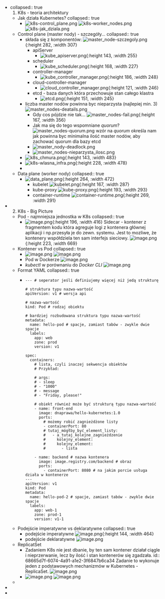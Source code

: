 - collapsed:: true
  1. K8s - teoria architektury
	- Jak działa Kubernetes?
	  collapsed:: true
		- ![k8s-control_plane.png](../assets/k8s-control_plane_1750927149036_0.png)
		  ![k8s-worker_nodes.png](../assets/k8s-worker_nodes_1750927297425_0.png) 
		  ![k8s-jak_dziala.png](../assets/k8s-jak_dziala_1750927667424_0.png)
	- Control plane (master nody) - szczegóły...
	  collapsed:: true
		- składa się z komponentów:
		  ![master_node-szczegoly.png](../assets/master_node-szczegoly_1750930344912_0.png){:height 282, :width 307}
			- apiServer
				- ![kube_apiserver.png](../assets/kube_apiserver_1750930464658_0.png){:height 143, :width 255}
			- scheduler
				- ![kube_scheduler.png](../assets/kube_scheduler_1750930965541_0.png){:height 168, :width 227}
			- controller-manager
				- ![kube_controller_manager.png](../assets/kube_controller_manager_1750930684749_0.png){:height 186, :width 248}
			- cloud-controller-manager
				- ![cloud_controller_manager.png](../assets/cloud_controller_manager_1750930825065_0.png){:height 121, :width 246}
			- etcd - baza danych która przechowuje stan całego klastra
				- ![etcd.png](../assets/etcd_1750930566160_0.png){:height 151, :width 245}
		- liczba master nodów powinna byc nieparzysta (najlepiej min. 3)
		  ![master_nodes-deatails.png](../assets/master_nodes-deatails_1750928647959_0.png)
			- Gdy cos pójdzie nie tak...
			  ![master_nodes-fail.png](../assets/master_nodes-fail_1750928785122_0.png){:height 167, :width 356}
			- Jak ma się do tego wspomniane *quorum*?
			  ![master_nodes-quorum.png](../assets/master_nodes-quorum_1750929002906_0.png)
			  wzór na *quorum* określa nam jak powinna byc minimalna ilość master nodów, aby zachować quorum dla bazy etcd
			- ![master_nody-deadlock.png](../assets/master_nody-deadlock_1750929371984_0.png)
			- ![master_nodes-nieparzysta_ilosc.png](../assets/master_nodes-nieparzysta_ilosc_1750929561732_0.png)
		- ![k8s_chmura.png](../assets/k8s_chmura_1750929794548_0.png){:height 143, :width 483}
		- ![k8s-wlasna_infra.png](../assets/k8s-wlasna_infra_1750929920301_0.png){:height 228, :width 478}
		-
	- Data plane (worker nody)
	  collapsed:: true
		- ![data_plane.png](../assets/data_plane_1750932147076_0.png){:height 264, :width 472}
			- kubelet
			  ![kubelet.png](../assets/kubelet_1750932550665_0.png){:height 167, :width 287}
			- kube-proxy
			  ![kube-proxy.png](../assets/kube-proxy_1750932638779_0.png){:height 193, :width 293}
			- container-runtime
			  ![container-runtime.png](../assets/container-runtime_1750932864812_0.png){:height 269, :width 291}
- 2. K8s - Big Picture
	- Pod - najmniejsza jednostka w K8s
	  collapsed:: true
		- ![image.png](../assets/image_1751532797528_0.png){:height 196, :width 416}
		  Sidecar - kontener z fragmentem kodu która agreguje logi z kontenera głównej aplikacji i np.przesyła je do zewn. systemu. Jest to mozliwe, że kontenery współdziela ten sam interfejs sieciowy.
		  ![image.png](../assets/image_1751533259429_0.png){:height 223, :width 669}
	- Kontener vs Pod
	  collapsed:: true
		- ![image.png](../assets/image_1751534866996_0.png)
		  ![image.png](../assets/image_1751534976175_0.png)
		- Pod w Dockerze
		  ![image.png](../assets/image_1751535242810_0.png)
		- *kubectl* w porównaniu do *Docker CLI*
		  ![image.png](../assets/image_1751535649122_0.png)
	- Format YAML
	  collapsed:: true
		- ```
		  --- # seperator jeśli definiujemy więcej niż jedą strukturę
		  
		  # struktura typu nazwa-wartość
		  apiVersion: v1 # wersja api
		  
		  # nazwa-wartość
		  kind: Pod # rodzaj obiektu
		  
		  # bardziej rozbudowana struktura typu nazwa-wartość
		  metadata:
		    name: hello-pod # spacje, zamiast tabów - zwykle dwie spacje
		    labels:
		      app: web
		      zone: prod
		      version: v1
		  
		  spec:
		    containers:
		      # lista, czyli inaczej sekwencja obiektów
		      # Przykład: 
		  
		      # args:
		      # - sleep
		      # - "1000"
		      # - message
		      # - "Friday, please!"
		  
		      # obiekt również może być strukturą typu nazwa-wartość
		      - name: front-end
		        image: dnaprawa/hello-kubernetes:1.0
		        ports:
		          # możemy robić zagnieżdżone listy
		          - containerPort: 80
		          # tutaj_mógłby_być_element_listy:
		          #   - a_tutaj_kolejne_zagnieżdzenie
		          #     kolejny_element:
		          #     kolejny_element:
		          #       - lista
		  
		      - name: backend # nazwa kontenera
		        image: image.registry.com/backend # obraz
		        ports: 
		          - containerPort: 8080 # na jakim porcie usługa działa w kontenerze
		  ---
		  apiVersion: v1
		  kind: Pod
		  metadata:
		    name: hello-pod-2 # spacje, zamiast tabów - zwykle dwie spacje
		    labels:
		      app: web-1
		      zone: prod-1
		      version: v1-1
		  ```
	- Podejście imperatywne vs deklaratywne
	  collapsed:: true
		- podejście imperatywne
		  ![image.png](../assets/image_1751537943064_0.png){:height 144, :width 464}
		- podejście deklaratywne
		  ![image.png](../assets/image_1751538059457_0.png)
	- ReplicatSet
		- Zadaniem K8s nie jest dbanie, by ten sam kontener działał ciągle i nieprzerwanie, lecz by ilość i stan kontenerów się zgadzała.
		  id:: 68665d7f-6074-4a91-a1e2-3f6847b6ca34
		  Zadanie to wykonuje jeden z podstawowych mechanizmów w Kubernetes - ReplicaSet.
		  ![image.png](../assets/image_1751539325056_0.png)
		- ![image.png](../assets/image_1751539668636_0.png)
		  ![image.png](../assets/image_1751539764223_0.png)
	-
-
-